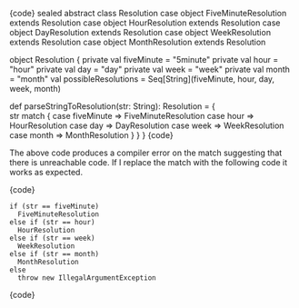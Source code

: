 {code}
sealed abstract class Resolution
case object FiveMinuteResolution extends Resolution
case object HourResolution extends Resolution
case object DayResolution extends Resolution
case object WeekResolution extends Resolution
case object MonthResolution extends Resolution

object Resolution {
  private val fiveMinute = "5minute"
  private val hour = "hour"
  private val day = "day"
  private val week = "week"
  private val month = "month"
  val possibleResolutions = Seq[String](fiveMinute, hour, day, week, month)

  def parseStringToResolution(str: String): Resolution = {   
      str match {
        case fiveMinute => FiveMinuteResolution
        case hour => HourResolution
        case day => DayResolution
        case week => WeekResolution
        case month => MonthResolution
      }
  }
}
{code}

The above code produces a compiler error on the match suggesting that there is unreachable code.  If I replace the match with the following code it works as expected.

{code}

    if (str == fiveMinute)
      FiveMinuteResolution
    else if (str == hour)
      HourResolution
    else if (str == week)
      WeekResolution
    else if (str == month)
      MonthResolution
    else
      throw new IllegalArgumentException
{code}

